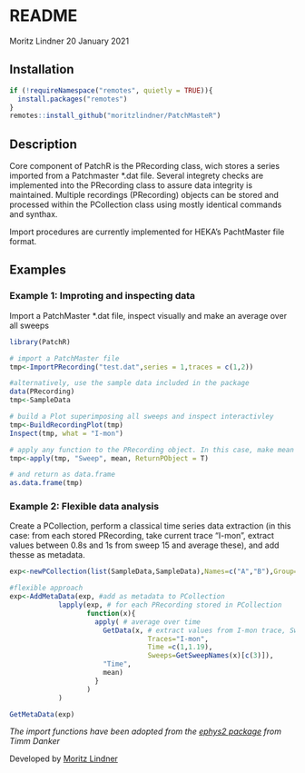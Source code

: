 README
================
Moritz Lindner
20 January 2021

## Installation

``` r
if (!requireNamespace("remotes", quietly = TRUE)){
  install.packages("remotes")
}
remotes::install_github("moritzlindner/PatchMasteR")
```

## Description

Core component of PatchR is the PRecording class, wich stores a series
imported from a Patchmaster \*.dat file. Several integrety checks are
implemented into the PRecording class to assure data integrity is
maintained. Multiple recordings (PRecording) objects can be stored and
processed within the PCollection class using mostly identical commands
and synthax.

Import procedures are currently implemented for HEKA’s PachtMaster file
format.

## Examples

### Example 1: Improting and inspecting data 

Import a PatchMaster \*.dat file, inspect visually and make an average
over all sweeps

``` r
library(PatchR)

# import a PatchMaster file
tmp<-ImportPRecording("test.dat",series = 1,traces = c(1,2))

#alternatively, use the sample data included in the package
data(PRecording)
tmp<-SampleData

# build a Plot superimposing all sweeps and inspect interactivley
tmp<-BuildRecordingPlot(tmp)
Inspect(tmp, what = "I-mon")

# apply any function to the PRecording object. In this case, make mean over all sweeps
tmp<-apply(tmp, "Sweep", mean, ReturnPObject = T)

# and return as data.frame
as.data.frame(tmp)
```

### Example 2: Flexible data analysis

Create a PCollection, perform a classical time series data extraction
(in this case: from each stored PRecording, take current trace “I-mon”,
extract values between 0.8s and 1s from sweep 15 and average these),
and add thesse as metadata.

``` r
exp<-newPCollection(list(SampleData,SampleData),Names=c("A","B"),Group=c("Generic1","Generic2"))

#flexible approach
exp<-AddMetaData(exp, #add as metadata to PCollection
            lapply(exp, # for each PRecording stored in PCollection
                   function(x){
                     apply( # average over time
                       GetData(x, # extract values from I-mon trace, Sweep 15, between 1 and 1.19 s only 
                                  Traces="I-mon",
                                  Time =c(1,1.19),
                                  Sweeps=GetSweepNames(x)[c(3)]),
                       "Time",
                       mean)
                     }
                   )
            )

GetMetaData(exp)
```

*The import functions have been adopted from the [ephys2
package](https://github.com/tdanker/ephys2) from Timm Danker*

Developed by [Moritz
Lindner](lindnerlab.de)

